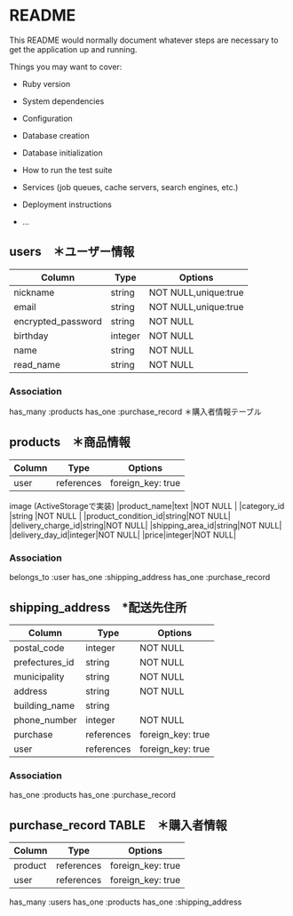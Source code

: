 # README

This README would normally document whatever steps are necessary to get the
application up and running.

Things you may want to cover:

* Ruby version

* System dependencies

* Configuration

* Database creation

* Database initialization

* How to run the test suite

* Services (job queues, cache servers, search engines, etc.)

* Deployment instructions

* ...

## users　＊ユーザー情報

|Column    |Type   |Options  |
|----------|-------|---------|
|nickname  |string |NOT NULL,unique:true |
|email     |string |NOT NULL,unique:true |
|encrypted_password  |string |NOT NULL |
|birthday  |integer|NOT NULL |
|name|string|NOT NULL|
|read_name |string|NOT NULL|


### Association
has_many :products
has_one :purchase_record ＊購入者情報テーブル

## products　＊商品情報

|Column    |Type       |Options  |
|----------|-----------|---------|
|user      |references |foreign_key: true|
image (ActiveStorageで実装)
|product_name|text     |NOT NULL |
|category_id  |string     |NOT NULL |
|product_condition_id|string|NOT NULL|
|delivery_charge_id|string|NOT NULL|
|shipping_area_id|string|NOT NULL|
|delivery_day_id|integer|NOT NULL|
|price|integer|NOT NULL|

### Association
belongs_to :user
has_one :shipping_address 
has_one :purchase_record 

## shipping_address　*配送先住所

|Column    |Type       |Options  |
|----------|-----------|---------|
|postal_code|integer   |NOT NULL |
|prefectures_id|string    |NOT NULL |
|municipality|string|NOT NULL|
|address|string|NOT NULL|
|building_name|string| |
|phone_number|integer|NOT NULL|
|purchase|references|foreign_key: true|
|user|references|foreign_key: true|

### Association
has_one :products
has_one :purchase_record 

## purchase_record TABLE　＊購入者情報
|Column    |Type       |Options  |
|----------|-----------|---------|
|product   |references |foreign_key: true|
|user      |references |foreign_key: true|

has_many :users
has_one :products
has_one :shipping_address
